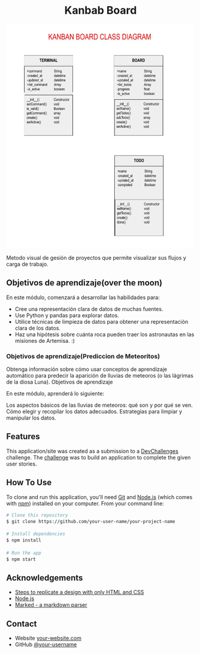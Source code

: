 <!-- Please update value in the {}  -->

<h1 align="center">Kanbab Board</h1>
<!-- 
<div align="center">
   Solution for a challenge from  <a href="https://learn.microsoft.com/en-us/training/modules/plan-moon-mission-using-python-pandas/1-introduction" target="_blank">Microsoft</a>.
</div> -->


<!-- ![screenshot]() -->
<img src="./uml/class_diagram.jpg" alt="class diagram" width="500" height="600">

<p>Metodo visual de gesión de proyectos que permite visualizar sus flujos y carga de trabajo.</p>

<!-- 
<div align="center">
  <h3>
    <a href="https://{your-demo-link.your-domain}">
      Demo
    </a>
    <span> | </span>
    <a href="https://{your-url-to-the-solution}">
      Solution
    </a>
    <span> | </span>
    <a href="https://devchallenges.io/challenges/O2iGT9yBd6xZBrOcVirx">
      Challenge
    </a>
  </h3>
</div>

<!-- TABLE OF CONTENTS -->
<!-- 
## Table of Contents

- [Manejo y representacion de Datos](#overview)
  - [over the moon](#built-with)
- [Aprendizaje Automatico](#features)
  - [prediccion de meteoros](#built-with)
- [How to use](#how-to-use)
- [Contact](#contact)
- [Acknowledgements](#acknowledgements) -->

<!-- OVERVIEW -->

## Objetivos de aprendizaje(over the moon)

En este módulo, comenzará a desarrollar las habilidades para:

- Cree una representación clara de datos de muchas fuentes.
- Use Python y pandas para explorar datos.
- Utilice técnicas de limpieza de datos para obtener una representación clara de los datos.
- Haz una hipótesis sobre cuánta roca pueden traer los astronautas en las misiones de Artemisa. :)

### Objetivos de aprendizaje(Prediccion de Meteoritos)

Obtenga información sobre cómo usar conceptos de aprendizaje automático para predecir la aparición de lluvias de meteoros (o las lágrimas de la diosa Luna).
Objetivos de aprendizaje

En este módulo, aprenderá lo siguiente:

  Los aspectos básicos de las lluvias de meteoros: qué son y por qué se ven.
  Cómo elegir y recopilar los datos adecuados.
  Estrategias para limpiar y manipular los datos.


## Features

<!-- List the features of your application or follow the template. Don't share the figma file here :) -->

This application/site was created as a submission to a [DevChallenges](https://devchallenges.io/challenges) challenge. The [challenge](https://devchallenges.io/challenges/O2iGT9yBd6xZBrOcVirx) was to build an application to complete the given user stories.

## How To Use

<!-- Example: -->

To clone and run this application, you'll need [Git](https://git-scm.com) and [Node.js](https://nodejs.org/en/download/) (which comes with [npm](http://npmjs.com)) installed on your computer. From your command line:

```bash
# Clone this repository
$ git clone https://github.com/your-user-name/your-project-name

# Install dependencies
$ npm install

# Run the app
$ npm start
```

## Acknowledgements

<!-- This section should list any articles or add-ons/plugins that helps you to complete the project. This is optional but it will help you in the future. For example -->

- [Steps to replicate a design with only HTML and CSS](https://devchallenges-blogs.web.app/how-to-replicate-design/)
- [Node.js](https://nodejs.org/)
- [Marked - a markdown parser](https://github.com/chjj/marked)

## Contact

- Website [your-website.com](https://{your-web-site-link})
- GitHub [@your-username](https://{github.com/your-usermame})